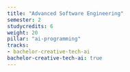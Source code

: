 ```yaml
---
title: "Advanced Software Engineering"
semester: 2
studycredits: 6
weight: 20
pillar: "ai-programming"
tracks:
- bachelor-creative-tech-ai
bachelor-creative-tech-ai: true
---
```

